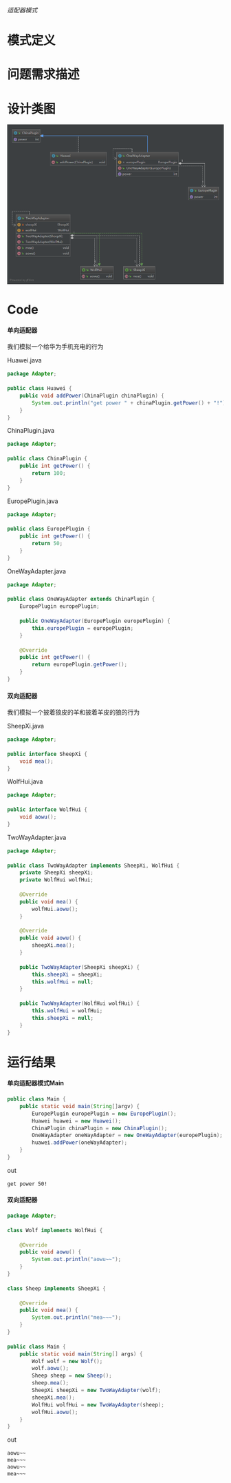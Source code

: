 *适配器模式*

# 模式定义



# 问题需求描述


# 设计类图

![](/UMLPicture/Adapter.jpg)

# Code
#### 单向适配器

我们模拟一个给华为手机充电的行为

Huawei.java
```java
package Adapter;

public class Huawei {
    public void addPower(ChinaPlugin chinaPlugin) {
        System.out.println("get power " + chinaPlugin.getPower() + "!");
    }
}
```

ChinaPlugin.java
```java
package Adapter;

public class ChinaPlugin {
    public int getPower() {
        return 100;
    }
}
```

EuropePlugin.java
```java
package Adapter;

public class EuropePlugin {
    public int getPower() {
        return 50;
    }
}
```

OneWayAdapter.java
```java
package Adapter;

public class OneWayAdapter extends ChinaPlugin {
    EuropePlugin europePlugin;

    public OneWayAdapter(EuropePlugin europePlugin) {
        this.europePlugin = europePlugin;
    }

    @Override
    public int getPower() {
        return europePlugin.getPower();
    }
}
```

#### 双向适配器

我们模拟一个披着狼皮的羊和披着羊皮的狼的行为

SheepXi.java
```java
package Adapter;

public interface SheepXi {
    void mea();
}
```
WolfHui.java
```java
package Adapter;

public interface WolfHui {
    void aowu();
}
```
TwoWayAdapter.java
```java
package Adapter;

public class TwoWayAdapter implements SheepXi, WolfHui {
    private SheepXi sheepXi;
    private WolfHui wolfHui;

    @Override
    public void mea() {
        wolfHui.aowu();
    }

    @Override
    public void aowu() {
        sheepXi.mea();
    }

    public TwoWayAdapter(SheepXi sheepXi) {
        this.sheepXi = sheepXi;
        this.wolfHui = null;
    }

    public TwoWayAdapter(WolfHui wolfHui) {
        this.wolfHui = wolfHui;
        this.sheepXi = null;
    }
}
```
# 运行结果

#### 单向适配器模式Main

```java
public class Main {
    public static void main(String[]argv) {
        EuropePlugin europePlugin = new EuropePlugin();
        Huawei huawei = new Huawei();
        ChinaPlugin chinaPlugin = new ChinaPlugin();
        OneWayAdapter oneWayAdapter = new OneWayAdapter(europePlugin);
        huawei.addPower(oneWayAdapter);
    }
}
```
out
```text
get power 50!
```

#### 双向适配器
```java
package Adapter;

class Wolf implements WolfHui {

    @Override
    public void aowu() {
        System.out.println("aowu~~");
    }
}

class Sheep implements SheepXi {

    @Override
    public void mea() {
        System.out.println("mea~~~");
    }
}

public class Main {
    public static void main(String[] args) {
        Wolf wolf = new Wolf();
        wolf.aowu();
        Sheep sheep = new Sheep();
        sheep.mea();
        SheepXi sheepXi = new TwoWayAdapter(wolf);
        sheepXi.mea();
        WolfHui wolfHui = new TwoWayAdapter(sheep);
        wolfHui.aowu();
    }
}

```
out
```text
aowu~~
mea~~~
aowu~~
mea~~~
```
